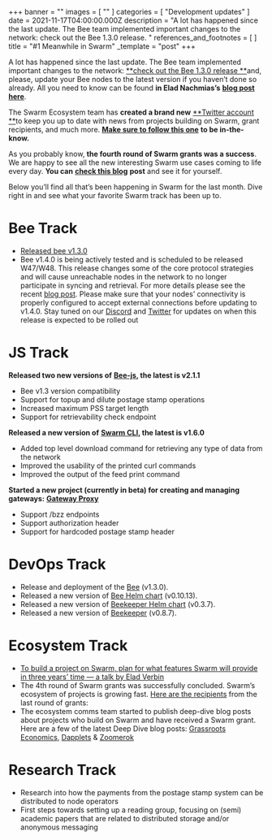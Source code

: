 +++
banner = ""
images = [ "" ]
categories = [ "Development updates" ]
date = 2021-11-17T04:00:00.000Z
description = "A lot has happened since the last update. The Bee team implemented important changes to the network: check out the Bee 1.3.0 release. "
references_and_footnotes = [ ]
title = "#1 Meanwhile in Swarm"
_template = "post"
+++

A lot has happened since the last update. The Bee team implemented important changes to the network: [**check out the Bee 1.3.0 release **](https://github.com/ethersphere/bee/releases/tag/v1.3.0)and, please, update your Bee nodes to the latest version if you haven’t done so already. All you need to know can be found **in Elad Nachmias’s** [**blog post here**](https://medium.com/ethereum-swarm/the-swarm-is-moving-on-or-dont-fall-behind-e2738fbb1d41).

The Swarm Ecosystem team has **created a brand new** [**Twitter account **](https://twitter.com/ethswarmhive)to keep you up to date with news from projects building on Swarm, grant recipients, and much more. [**Make sure to follow this one**](https://twitter.com/ethswarmhive) **to be in-the-know.**

As you probably know, **the fourth round of Swarm grants was a success**. We are happy to see all the new interesting Swarm use cases coming to life every day. **You can** [**check this blog**](https://medium.com/ethereum-swarm/the-final-countdown-announcing-the-4th-round-of-swarm-grant-recipients-5a973a82b17a) **post** and see it for yourself.

Below you’ll find all that’s been happening in Swarm for the last month. Dive right in and see what your favorite Swarm track has been up to.

# **Bee Track**

- [Released bee v1.3.0](https://github.com/ethersphere/bee/releases/tag/v1.3.0)
- Bee v1.4.0 is being actively tested and is scheduled to be released W47/W48. This release changes some of the core protocol strategies and will cause unreachable nodes in the network to no longer participate in syncing and retrieval. For more details please see the recent [blog post](https://medium.com/ethereum-swarm/the-swarm-is-moving-on-or-dont-fall-behind-e2738fbb1d41). Please make sure that your nodes’ connectivity is properly configured to accept external connections before updating to v1.4.0. Stay tuned on our [Discord](https://discord.gg/wdghaQsGq5) and [Twitter](https://twitter.com/ethswarm) for updates on when this release is expected to be rolled out

# **JS Track**

**Released two new versions of** [**Bee-js**](https://github.com/ethersphere/bee-js)**, the latest is v2.1.1**

- Bee v1.3 version compatibility
- Support for topup and dilute postage stamp operations
- Increased maximum PSS target length
- Support for retrievability check endpoint

**Released a new version of** [**Swarm CLI**](https://github.com/ethersphere/swarm-cli)**, the latest is v1.6.0**

- Added top level download command for retrieving any type of data from the network
- Improved the usability of the printed curl commands
- Improved the output of the feed print command

**Started a new project (currently in beta) for creating and managing gateways:** [**Gateway Proxy**](https://github.com/ethersphere/gateway-proxy)

- Support /bzz endpoints
- Support authorization header
- Support for hardcoded postage stamp header

# **DevOps Track**

- Release and deployment of the [Bee](https://github.com/ethersphere/bee) (v1.3.0).
- Released a new version of [Bee Helm chart](https://github.com/ethersphere/helm/tree/master/charts/bee) (v0.10.13).
- Released a new version of [Beekeeper Helm chart](https://github.com/ethersphere/helm/tree/master/charts/beekeeper) (v0.3.7).
- Released a new version of [Beekeeper](https://github.com/ethersphere/beekeeper) (v0.8.7).

# **Ecosystem Track**

- [To build a project on Swarm, plan for what features Swarm will provide in three years’ time — a talk by Elad Verbin](https://medium.com/ethereum-swarm/to-build-a-project-on-swarm-plan-for-what-features-swarm-will-provide-in-three-years-time-a-talk-818169dfb14)
- The 4th round of Swarm grants was successfully concluded. Swarm’s ecosystem of projects is growing fast. [Here are the recipients](https://medium.com/ethereum-swarm/the-final-countdown-announcing-the-4th-round-of-swarm-grant-recipients-5a973a82b17a) from the last round of grants:
- The ecosystem comms team started to publish deep-dive blog posts about projects who build on Swarm and have received a Swarm grant. Here are a few of the latest Deep Dive blog posts: [Grassroots Economics,](https://medium.com/ethereum-swarm/creating-community-inclusion-currencies-to-reignite-economic-activity-beecd0a4c05c) [Dapplets](https://medium.com/ethereum-swarm/using-web-augmentation-to-break-the-monopoly-of-user-attention-b05ea95cc0cb) & [Zoomerok](https://medium.com/ethereum-swarm/zoomerok-b50715bc284a)

# **Research Track**

- Research into how the payments from the postage stamp system can be distributed to node operators
- First steps towards setting up a reading group, focusing on (semi) academic papers that are related to distributed storage and/or anonymous messaging
